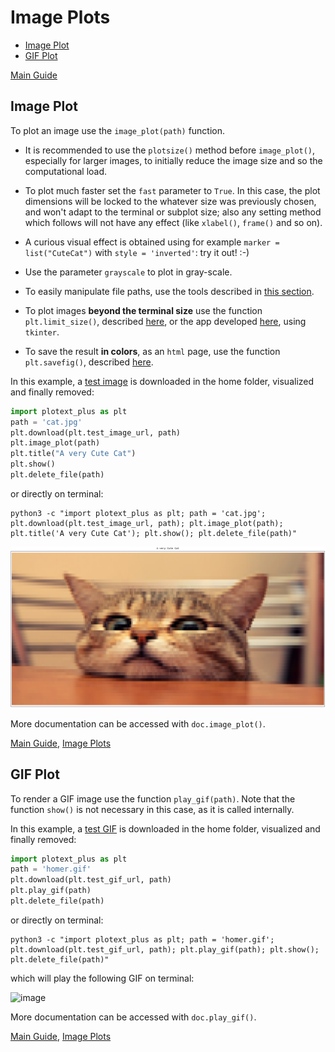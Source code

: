 # Image Plots

- [Image Plot](https://github.com/ccmitchellusa/plotext_plus/blob/master/docs/image.md#image-plot)
- [GIF Plot](https://github.com/ccmitchellusa/plotext_plus/blob/master/docs/image.md#gif-plot)

[Main Guide](https://github.com/ccmitchellusa/plotext_plus#guide)

## Image Plot

To plot an image use the `image_plot(path)` function. 

- It is recommended to use the `plotsize()` method before `image_plot()`, especially for larger images, to initially reduce the image size and so the computational load.

- To plot much faster set the `fast` parameter to `True`. In this case, the plot dimensions will be locked to the whatever size was previously chosen, and won't adapt to the terminal or subplot size; also any setting method which follows will not have any effect (like `xlabel()`, `frame()` and so on).

- A curious visual effect is obtained using for example `marker = list("CuteCat")` with `style = 'inverted'`: try it out! :-)

- Use the parameter `grayscale` to plot in gray-scale.

- To easily manipulate file paths, use the tools described in [this section](https://github.com/ccmitchellusa/plotext_plus/blob/master/docs/utilities.md#file-utilities).

- To plot images **beyond the terminal size** use the function `plt.limit_size()`, described [here](https://github.com/ccmitchellusa/plotext_plus/blob/master/docs/settings.md#plot-size), or the app developed [here](https://github.com/ccmitchellusa/plotext_plus/blob/master/docs/environments.md#tkinter), using `tkinter`.

- To save the result **in colors**, as an `html` page, use the function `plt.savefig()`, described [here](https://github.com/ccmitchellusa/plotext_plus/blob/master/docs/utilities.md#useful-functions).

In this example, a [test image](https://raw.githubusercontent.com/ccmitchellusa/plotext/master/data/cat.jpg) is downloaded in the home folder, visualized and finally removed:

```python
import plotext_plus as plt
path = 'cat.jpg'
plt.download(plt.test_image_url, path)
plt.image_plot(path)
plt.title("A very Cute Cat")
plt.show()
plt.delete_file(path)
```

or directly on terminal:

```console
python3 -c "import plotext_plus as plt; path = 'cat.jpg'; plt.download(plt.test_image_url, path); plt.image_plot(path); plt.title('A very Cute Cat'); plt.show(); plt.delete_file(path)"
```

![image](https://raw.githubusercontent.com/ccmitchellusa/plotext_plus/master/data/image.png)

More documentation can be accessed with `doc.image_plot()`.

[Main Guide](https://github.com/ccmitchellusa/plotext_plus#guide), [Image Plots](https://github.com/ccmitchellusa/plotext_plus/blob/master/docs/image.md#image-plots)

## GIF Plot

To render a GIF image use the function `play_gif(path)`. Note that the function `show()` is not necessary in this case, as it is called internally.

In this example, a [test GIF](https://raw.githubusercontent.com/ccmitchellusa/plotext_plus/master/data/homer.gif) is downloaded in the home folder, visualized and finally removed:

```python
import plotext_plus as plt
path = 'homer.gif'
plt.download(plt.test_gif_url, path)
plt.play_gif(path)
plt.delete_file(path)
```

or directly on terminal:

```console
python3 -c "import plotext_plus as plt; path = 'homer.gif'; plt.download(plt.test_gif_url, path); plt.play_gif(path); plt.show(); plt.delete_file(path)"
```

which will play the following GIF on terminal:

![image](https://raw.githubusercontent.com/ccmitchellusa/plotext_plus/master/data/homer-rendered.gif)

More documentation can be accessed with `doc.play_gif()`.

[Main Guide](https://github.com/ccmitchellusa/plotext_plus#guide), [Image Plots](https://github.com/ccmitchellusa/plotext_plus/blob/master/docs/image.md#image-plots)